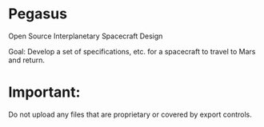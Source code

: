 # Pegasus
Open Source Interplanetary Spacecraft Design

Goal:
  Develop a set of specifications, etc. for a spacecraft to travel to Mars and return.
  
# Important:
Do not upload any files that are proprietary or covered by export controls. 

